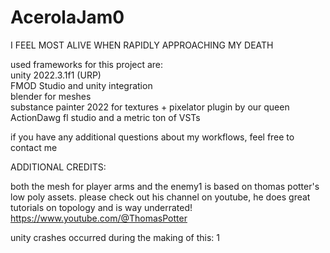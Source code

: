 # AcerolaJam0
I FEEL MOST ALIVE WHEN RAPIDLY APPROACHING MY DEATH


used frameworks for this project are:  
unity 2022.3.1f1 (URP)  
FMOD Studio and unity integration  
blender for meshes  
substance painter 2022 for textures + pixelator plugin by our queen ActionDawg
fl studio and a metric ton of VSTs   

if you have any additional questions about my workflows, feel free to contact me  


ADDITIONAL CREDITS:  

both the mesh for player arms and the enemy1 is based on thomas potter's low poly assets. please check out his channel on youtube, he does great tutorials on topology and is way underrated! https://www.youtube.com/@ThomasPotter   


unity crashes occurred during the making of this: 1  
